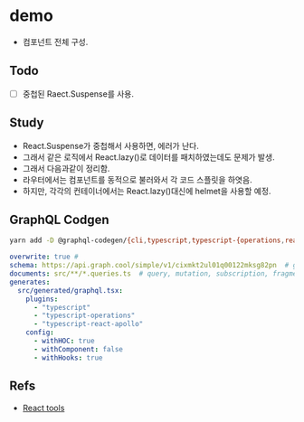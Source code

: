 # demo
- 컴포넌트 전체 구성.


## Todo
- [ ] 중첩된 Raect.Suspense를 사용.

## Study
- React.Suspense가 중첩해서 사용하면, 에러가 난다.
- 그래서 같은 로직에서 React.lazy()로 데이터를 패치하였는데도 문제가 발생.
- 그래서 다음과같이 정리함.
- 라우터에서는 컴포넌트를 동적으로 불러와서 각 코드 스플릿을 하엿음.
- 하지만, 각각의 컨테이너에서는 React.lazy()대신에 helmet을 사용할 예정.


## GraphQL Codgen

```bash
yarn add -D @graphql-codegen/{cli,typescript,typescript-{operations,react-apollo}}
```

```yml
overwrite: true #
schema: https://api.graph.cool/simple/v1/cixmkt2ul01q00122mksg82pn  # graphql의 endpoint르 작성
documents: src/**/*.queries.ts  # query, mutation, subscription, fragment를 정의해 둔 파일(*.queries.*)를 참조
generates: 
  src/generated/graphql.tsx:
    plugins: 
      - "typescript"
      - "typescript-operations"
      - "typescript-react-apollo"
    config: 
      - withHOC: true
      - withComponent: false
      - withHooks: true


```


## Refs
- [React tools](https://blog.bitsrc.io/11-top-react-developer-tools-for-2020-3860f734030b)
